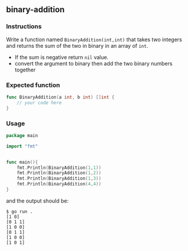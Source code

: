 ## binary-addition

### Instructions

Write a function named `BinaryAddition(int,int)` that takes two integers and returns the sum of the two in binary in an array of `int`.
- If the sum is negative return `nil` value.
- convert the argument to binary then add the two binary numbers together

### Expected function 
```go
func BinaryAddition(a int, b int) []int {
    // your code here
}
```

### Usage

```go
package main

import "fmt"


func main(){
    fmt.Println(BinaryAddition(1,1))
    fmt.Println(BinaryAddition(1,2))
    fmt.Println(BinaryAddition(1,3))
    fmt.Println(BinaryAddition(4,4))
}
```

and the output should be:

```console
$ go run . 
[1 0]
[0 1 1]
[1 0 0]
[0 1 1]
[1 0 0]
[1 0 1]
```